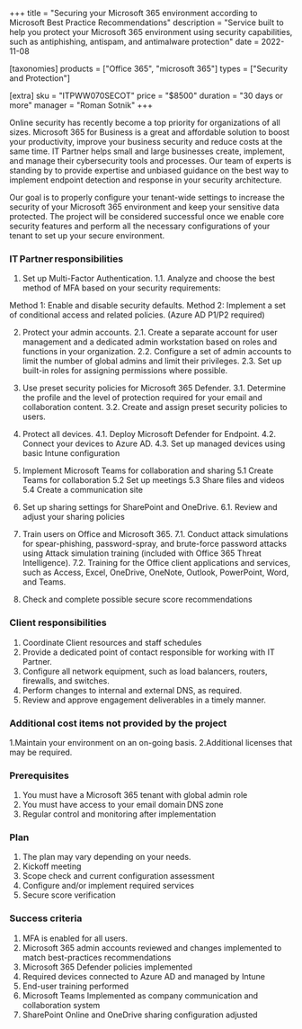 +++ 
title = "Securing your Microsoft 365 environment according to Microsoft Best Practice Recommendations" 
description = "Service built to help you protect your Microsoft 365 environment using security capabilities, such as antiphishing, antispam, and antimalware protection" 
date = 2022-11-08

[taxonomies] 
products = ["Office 365", "microsoft 365"] 
types = ["Security and Protection"]

[extra] 
sku = "ITPWW070SECOT" 
price = "$8500" 
duration = "30 days or more" 
manager = "Roman Sotnik" 
+++


Online security has recently become a top priority for organizations of all sizes. Microsoft 365 for Business is a great and affordable solution to boost your productivity, improve your business security and reduce costs at the same time. 
IT Partner helps small and large businesses create, implement, and manage their cybersecurity tools and processes. Our team of experts is standing by to provide expertise and unbiased guidance on the best way to implement endpoint detection and response in your security architecture. 

Our goal is to properly configure your tenant-wide settings to increase the security of your Microsoft 365 environment and keep your sensitive data protected. The project will be considered successful once we enable core security features and perform all the necessary configurations of your tenant to set up your secure environment. 

### IT Partner responsibilities

1. Set up Multi-Factor Authentication. 
1.1. Analyze and choose the best method of MFA based on your security requirements: 

Method 1: Enable and disable security defaults. 
Method 2: Implement a set of conditional access and related policies. (Azure AD P1/P2 required)

2. Protect your admin accounts. 
2.1. Create a separate account for user management and a dedicated admin workstation based on roles and functions in your organization. 
2.2. Configure a set of admin accounts to limit the number of global admins and limit their privileges. 
2.3. Set up built-in roles for assigning permissions where possible. 

3. Use preset security policies for Microsoft 365 Defender. 
3.1. Determine the profile and the level of protection required for your email and collaboration content. 
3.2. Create and assign preset security policies to users. 

4. Protect all devices. 
4.1. Deploy Microsoft Defender for Endpoint. 
4.2. Connect your devices to Azure AD. 
4.3. Set up managed devices using basic Intune configuration

5. Implement Microsoft Teams for collaboration and sharing
5.1 Create Teams for collaboration
5.2 Set up meetings
5.3 Share files and videos
5.4 Create a communication site

6. Set up sharing settings for SharePoint and OneDrive. 
6.1. Review and adjust your sharing policies

7. Train users on Office and Microsoft 365. 
7.1. Conduct attack simulations for spear-phishing, password-spray, and brute-force password attacks using Attack simulation training (included with Office 365 Threat Intelligence). 
7.2. Training for the Office client applications and services, such as Access, Excel, OneDrive, OneNote, Outlook, PowerPoint, Word, and Teams. 

8. Check and complete possible secure score recommendations

### Client responsibilities   

1. Coordinate Client resources and staff schedules 
2. Provide a dedicated point of contact responsible for working with IT Partner. 
3. Configure all network equipment, such as load balancers, routers, firewalls, and switches. 
4. Perform changes to internal and external DNS, as required. 
5. Review and approve engagement deliverables in a timely manner. 

### Additional cost items not provided by the project

1.Maintain your environment on an on-going basis. 
2.Additional licenses that may be required. 

### Prerequisites   

1. You must have a Microsoft 365 tenant with global admin role
2. You must have access to your email domain DNS zone 
3. Regular control and monitoring after implementation

### Plan  

1. The plan may vary depending on your needs. 
2. Kickoff meeting 
3. Scope check and current configuration assessment 
4. Configure and/or implement required services
5. Secure score verification

### Success criteria  

1. MFA is enabled for all users. 
2. Microsoft 365 admin accounts reviewed and changes implemented to match best-practices recommendations
3. Microsoft 365 Defender policies implemented
4. Required devices connected to Azure AD and managed by Intune
5. End-user training performed
6. Microsoft Teams Implemented as company communication and collaboration system
7. SharePoint Online and OneDrive sharing configuration adjusted


 
